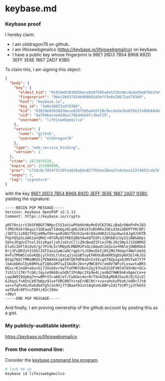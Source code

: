 # keybase.md
### Keybase proof

I hereby claim:

  * I am olddragon78 on github.
  * I am lifeiswebgmailco (https://keybase.io/lifeiswebgmailco) on keybase.
  * I have a public key whose fingerprint is 96E1 26D3 7B54 B968 892D  3EFF 3E6E 1867 2AD7 93B0

To claim this, I am signing this object:

```json
{
  "body": {
    "key": {
      "eldest_kid": "01019e03838d36ece038f505ade5720c9ecdeda35e07bb37e96644db80d7d9060ee30a",
      "fingerprint": "96e126d37b54b968892d3eff3e6e18672ad793b0",
      "host": "keybase.io",
      "key_id": "3e6e18672ad793b0",
      "kid": "01019e03838d36ece038f505ade5720c9ecdeda35e07bb37e96644db80d7d9060ee30a",
      "uid": "da794bacee424bac79bd4e64fc3baf19",
      "username": "lifeiswebgmailco"
    },
    "service": {
      "name": "github",
      "username": "olddragon78"
    },
    "type": "web_service_binding",
    "version": 1
  },
  "ctime": 1673076528,
  "expire_in": 157680000,
  "prev": "c718c8c7054f5210faa826e82e827fb5ee28ea2fe4cbee122fd032cab76f98a1",
  "seqno": 3,
  "tag": "signature"
}
```

with the key [96E1 26D3 7B54 B968 892D  3EFF 3E6E 1867 2AD7 93B0](https://keybase.io/lifeiswebgmailco), yielding the signature:

```
-----BEGIN PGP MESSAGE-----
Version: Keybase OpenPGP v2.1.13
Comment: https://keybase.io/crypto

yMIfAnicrVJbSFRBGF7NMpcCSSIoUjwPhbHVnNvMnDVCKISKLiBaQrDNnPnPelB3
t7MXtRSkfAkquif1UEawGT10eQgJ0cqHSJSKikToRhRRoJUEsd3miD0EPTYM/DP/
/30f3/zzD82fFQjm9Rwf6h+pnRzNG759Jh2w+8rQXoXHRZsS3qs0wnSAJgHJVKTR
FUpYQSpSLUA61anQMdj+0TGRyQSYREO2BbYAwXQTEOFcJ2BhbBiCUySIsBBGADpi
Skhx3FgUvITnxlJS1sKgaljohJsGtzClliZ0cBwdZIFiojFBLJ0jSWyIJ32GNMdZ
Ela5cZmTl8i0vX/g/7Pv9LScYMQyOLMBDM2PxOLCAGw4ts6Zo1o+MAlejDWDRDe5
DrjJFuDRZuY22XGlI6TIasa1wW/wDCrqphrS/G9mvEkIj0XjMUJ9Uqot4WelUmSG
H+FuTMhWSloGvKQbjylhVSLtlOsLqJjoiGBToyEFWhOuBxHXR5gEUyRXSEl4kJGS
NlGpTW2CTMMxNRU5jFENA9XkJg43ATQKTHPAsDnIv9IcgXTNZpxgx6JMVfwX7Y7F
lbAubbKolEy60RhLpT1QOu4M7iwI5AUDc2bn+yMWCBYV/xm8V7WFuYLsswvtaBR3
HGscrKJnU8+ebu+Gj73Xuk6vrVwTfaFM6YUbnnZqj97nuhZcDFVNlH7dVnNz+GCu
7sStil1fKrfcGK/Jqyie9668syGdbT2PnNpc3Yp9e4LjanBd79WK9oKx6gmcCe+o
LwpdW9I9UpKq7n+w8MrV5ra60/ef/CwbGes4erHrTXn4ZGAyMXB35az6/OjSIu3l
6JXqzLfnA5tLb97bKpz91xefORC0N7Ys+pErHBlNtr+vo+uHskuPbzK/n80+7Jt8
ve+xfqPxXG/RxKdb47g5cSo9Vj773NaeX91vV18qXvHi8BFv2d17VcM7jy3fkH33
ueTDo9r8PYcuT80t/A3cl0do
=3Wyt
-----END PGP MESSAGE-----

```

And finally, I am proving ownership of the github account by posting this as a gist.

### My publicly-auditable identity:

https://keybase.io/lifeiswebgmailco

### From the command line:

Consider the [keybase command line program](https://keybase.io/download).

```bash
# look me up
keybase id lifeiswebgmailco
```
